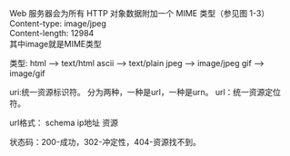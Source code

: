 Web 服务器会为所有 HTTP 对象数据附加一个 MIME 类型（参见图 1-3）  
Content-type: image/jpeg  
Content-length: 12984  
其中image就是MIME类型  

类型:
html --> text/html
ascii --> text/plain
jpeg --> image/jpeg
gif --> image/gif


uri:统一资源标识符。
分为两种，一种是url，一种是urn。
url：统一资源定位符。

url格式：
schema ip地址 资源

状态码：200-成功，302-冲定性，404-资源找不到。
